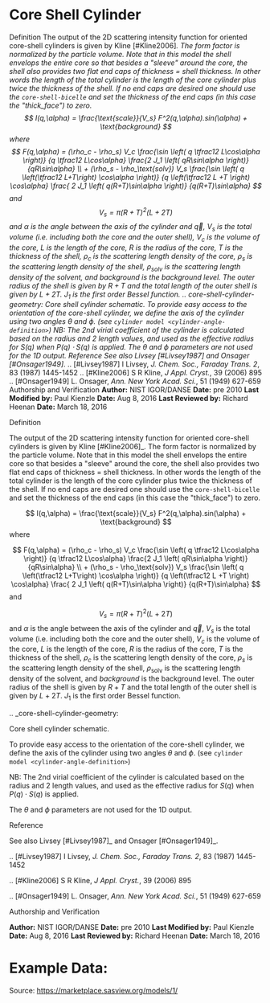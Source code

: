 # Core Shell Cylinder

Definition The output of the 2D scattering intensity function for oriented core-shell cylinders is given by Kline [#Kline2006]_. The form factor is normalized by the particle volume. Note that in this model the shell envelops the entire core so that besides a "sleeve" around the core, the shell also provides two flat end caps of thickness = shell thickness. In other words the length of the total cylinder is the length of the core cylinder plus twice the thickness of the shell. If no end caps are desired one should use the `core-shell-bicelle` and set the thickness of the end caps (in this case the "thick_face") to zero. $$  I(q,\alpha) = \frac{\text{scale}}{V_s} F^2(q,\alpha).sin(\alpha) + \text{background} $$ where $$  F(q,\alpha) =  (\rho_c - \rho_s) V_c \frac{\sin \left( q \tfrac12 L\cos\alpha \right)} {q \tfrac12 L\cos\alpha} \frac{2 J_1 \left( qR\sin\alpha \right)} {qR\sin\alpha} \\ + (\rho_s - \rho_\text{solv}) V_s \frac{\sin \left( q \left(\tfrac12 L+T\right) \cos\alpha \right)} {q \left(\tfrac12 L +T \right) \cos\alpha} \frac{ 2 J_1 \left( q(R+T)\sin\alpha \right)} {q(R+T)\sin\alpha} $$ and $$  V_s = \pi (R + T)^2 (L + 2T) $$ and $\alpha$ is the angle between the axis of the cylinder and $\vec q$, $V_s$ is the total volume (i.e. including both the core and the outer shell), $V_c$ is the volume of the core, $L$ is the length of the core, $R$ is the radius of the core, $T$ is the thickness of the shell, $\rho_c$ is the scattering length density of the core, $\rho_s$ is the scattering length density of the shell, $\rho_\text{solv}$ is the scattering length density of the solvent, and *background* is the background level.  The outer radius of the shell is given by $R+T$ and the total length of the outer shell is given by $L+2T$. $J_1$ is the first order Bessel function. .. _core-shell-cylinder-geometry: Core shell cylinder schematic. To provide easy access to the orientation of the core-shell cylinder, we define the axis of the cylinder using two angles $\theta$ and $\phi$. (see `cylinder model <cylinder-angle-definition>`) NB: The 2nd virial coefficient of the cylinder is calculated based on the radius and 2 length values, and used as the effective radius for $S(q)$ when $P(q) \cdot S(q)$ is applied. The $\theta$ and $\phi$ parameters are not used for the 1D output. Reference See also Livsey [#Livsey1987]_ and Onsager [#Onsager1949]_. .. [#Livsey1987] I Livsey, *J. Chem. Soc., Faraday Trans. 2*, 83 (1987) 1445-1452 .. [#Kline2006] S R Kline, *J Appl. Cryst.*, 39 (2006) 895 .. [#Onsager1949] L. Onsager, *Ann. New York Acad. Sci.*, 51 (1949) 627-659 Authorship and Verification **Author:** NIST IGOR/DANSE **Date:** pre 2010 **Last Modified by:** Paul Kienzle **Date:** Aug 8, 2016 **Last Reviewed by:** Richard Heenan **Date:** March 18, 2016

Definition

The output of the 2D scattering intensity function for oriented core-shell cylinders is given by Kline [#Kline2006]_. The form factor is normalized by the particle volume. Note that in this model the shell envelops the entire core so that besides a "sleeve" around the core, the shell also provides two flat end caps of thickness = shell thickness. In other words the length of the total cylinder is the length of the core cylinder plus twice the thickness of the shell. If no end caps are desired one should use the `core-shell-bicelle` and set the thickness of the end caps (in this case the "thick_face") to zero.

$$  I(q,\alpha) = \frac{\text{scale}}{V_s} F^2(q,\alpha).sin(\alpha) + \text{background} $$ where

$$  F(q,\alpha) =  (\rho_c - \rho_s) V_c \frac{\sin \left( q \tfrac12 L\cos\alpha \right)} {q \tfrac12 L\cos\alpha} \frac{2 J_1 \left( qR\sin\alpha \right)} {qR\sin\alpha} \\ + (\rho_s - \rho_\text{solv}) V_s \frac{\sin \left( q \left(\tfrac12 L+T\right) \cos\alpha \right)} {q \left(\tfrac12 L +T \right) \cos\alpha} \frac{ 2 J_1 \left( q(R+T)\sin\alpha \right)} {q(R+T)\sin\alpha} $$ and

$$  V_s = \pi (R + T)^2 (L + 2T) $$ and $\alpha$ is the angle between the axis of the cylinder and $\vec q$, $V_s$ is the total volume (i.e. including both the core and the outer shell), $V_c$ is the volume of the core, $L$ is the length of the core, $R$ is the radius of the core, $T$ is the thickness of the shell, $\rho_c$ is the scattering length density of the core, $\rho_s$ is the scattering length density of the shell, $\rho_\text{solv}$ is the scattering length density of the solvent, and *background* is the background level.  The outer radius of the shell is given by $R+T$ and the total length of the outer shell is given by $L+2T$. $J_1$ is the first order Bessel function.

.. _core-shell-cylinder-geometry:

Core shell cylinder schematic.

To provide easy access to the orientation of the core-shell cylinder, we define the axis of the cylinder using two angles $\theta$ and $\phi$. (see `cylinder model <cylinder-angle-definition>`)

NB: The 2nd virial coefficient of the cylinder is calculated based on the radius and 2 length values, and used as the effective radius for $S(q)$ when $P(q) \cdot S(q)$ is applied.

The $\theta$ and $\phi$ parameters are not used for the 1D output.

Reference

See also Livsey [#Livsey1987]_ and Onsager [#Onsager1949]_.

.. [#Livsey1987] I Livsey, *J. Chem. Soc., Faraday Trans. 2*, 83 (1987) 1445-1452

.. [#Kline2006] S R Kline, *J Appl. Cryst.*, 39 (2006) 895

.. [#Onsager1949] L. Onsager, *Ann. New York Acad. Sci.*, 51 (1949) 627-659

Authorship and Verification

**Author:** NIST IGOR/DANSE **Date:** pre 2010 **Last Modified by:** Paul Kienzle **Date:** Aug 8, 2016 **Last Reviewed by:** Richard Heenan **Date:** March 18, 2016

# Example Data:

Source: https://marketplace.sasview.org/models/1/
